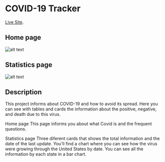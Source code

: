 # COVID-19 Tracker

[Live Site](https://luda9.github.io/covid19tracker).

## Home page
![alt text](https://res.cloudinary.com/luda9/image/upload/v1665981755/screenshot1_z25u08.png)

## Statistics page
![alt text](https://res.cloudinary.com/luda9/image/upload/v1665981754/screenshot2_ajqqkx.png)

## Description
This project informs about COVID-19 and how to avoid its spread. Here you can see with tables and cards the information about the positive, negative, and death due to this virus. 

Home page
This page informs you about what Covid is and the frequent questions.

Statistics page
Three diferent cards that shows the total information and the date of the last update.
You'll find a chart where you can see how the virus were growing through the United States by date. 
You can see all the information by each state in a bar chart.



